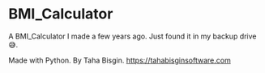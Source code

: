 # BMI_Calculator
A BMI_Calculator I made a few years ago. Just found it in my backup drive 😅.

Made with Python.
By Taha Bisgin.
https://tahabisginsoftware.com
